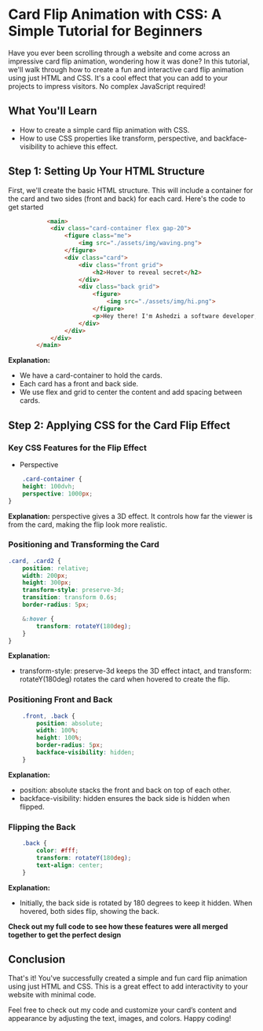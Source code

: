 # Card Flip Animation with CSS: A Simple Tutorial for Beginners

Have you ever been scrolling through a website and come across an impressive card flip animation, 
wondering how it was done? In this tutorial, we'll walk through how to create a fun and interactive 
card flip animation using just HTML and CSS. It's a cool effect that you can add to your projects 
to impress visitors. No complex JavaScript required!

## What You'll Learn
- How to create a simple card flip animation with CSS.
- How to use CSS properties like transform, perspective, and backface-visibility to achieve this effect.

## Step 1: Setting Up Your HTML Structure
First, we'll create the basic HTML structure. This will include a container for the card and two sides 
(front and back) for each card. Here's the code to get started
```html 
           <main>
            <div class="card-container flex gap-20">
                <figure class="me">
                    <img src="./assets/img/waving.png">
                </figure>
                <div class="card">
                    <div class="front grid">
                        <h2>Hover to reveal secret</h2>
                    </div>
                    <div class="back grid">
                        <figure>
                            <img src="./assets/img/hi.png">
                        </figure>
                        <p>Hey there! I'm Ashedzi a software developer, nice to meet you.</p>
                    </div>
                </div>
            </div>
        </main>
```
**Explanation:**
- We have a card-container to hold the cards.
- Each card has a front and back side.
- We use flex and grid to center the content and add spacing between cards.

## Step 2: Applying CSS for the Card Flip Effect
### Key CSS Features for the Flip Effect
- Perspective
```css
    .card-container {
    height: 100dvh;
    perspective: 1000px;
}
```
**Explanation:** 
perspective gives a 3D effect. It controls how far the viewer is from the card, making the flip look more realistic.

### Positioning and Transforming the Card
```css
.card, .card2 {
    position: relative;
    width: 200px;
    height: 300px;
    transform-style: preserve-3d;
    transition: transform 0.6s;
    border-radius: 5px;

    &:hover {
        transform: rotateY(180deg);
    }
}

```
**Explanation:** 
- transform-style: preserve-3d keeps the 3D effect intact, and transform: rotateY(180deg) rotates the card 
when hovered to create the flip.

### Positioning Front and Back

```css 
    .front, .back {
        position: absolute;
        width: 100%;
        height: 100%;
        border-radius: 5px;
        backface-visibility: hidden;
    }
```
**Explanation:** 
- position: absolute stacks the front and back on top of each other.
- backface-visibility: hidden ensures the back side is hidden when flipped.


### Flipping the Back
```css
    .back {
        color: #fff;
        transform: rotateY(180deg);
        text-align: center;
    }
```
**Explanation:** 
- Initially, the back side is rotated by 180 degrees to keep it hidden. When hovered, 
both sides flip, showing the back.

**Check out my full code to see how these features were all merged together to get the perfect design**

## Conclusion
That's it! You've successfully created a simple and fun card flip animation using just HTML and CSS. 
This is a great effect to add interactivity to your website with minimal code.

Feel free to check out my code and customize your card’s content and appearance by adjusting the text, images, 
and colors. Happy coding!
